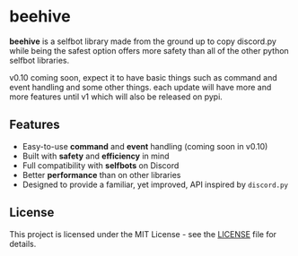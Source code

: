 # beehive

**beehive** is a selfbot library made from the ground up to copy discord.py while being the safest option
offers more safety than all of the other python selfbot libraries.

v0.10 coming soon, expect it to have basic things such as command and event handling and some other things.
each update will have more and more features until v1 which will also be released on pypi. 


## Features

- Easy-to-use **command** and **event** handling (coming soon in v0.10)
- Built with **safety** and **efficiency** in mind
- Full compatibility with **selfbots** on Discord
- Better **performance** than on other libraries
- Designed to provide a familiar, yet improved, API inspired by `discord.py`

## License

This project is licensed under the MIT License - see the [LICENSE](./LICENSE) file for details.
